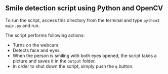 ## Smile detection script using Python and OpenCV
To run the script, access this directory from the terminal and type `python3 main.py` and run.

The script performs following actions:
* Turns on the webcam.
* Detects face and eyes.
* When the person is smiling with both eyes opened, the script takes a picture and saves it in the `output` folder.
* In order to shut down the script, simply push the `q` button.
